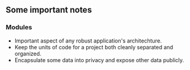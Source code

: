 ## Some important notes

### Modules

-   Important aspect of any robust application's architechture.
-   Keep the units of code for a project both cleanly separated and organized.
-   Encapsulate some data into privacy and expose other data publicly.
